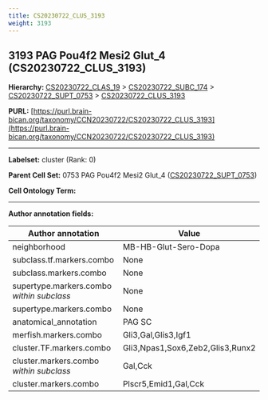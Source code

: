 ```yaml
---
title: CS20230722_CLUS_3193
weight: 3193
---
```

## 3193 PAG Pou4f2 Mesi2 Glut_4 (CS20230722_CLUS_3193)
<b>Hierarchy: </b>
[CS20230722_CLAS_19](../CS20230722_CLAS_19) >
[CS20230722_SUBC_174](../CS20230722_SUBC_174) >
[CS20230722_SUPT_0753](../CS20230722_SUPT_0753) >
[CS20230722_CLUS_3193](../CS20230722_CLUS_3193)

**PURL:** [https://purl.brain-bican.org/taxonomy/CCN20230722/CS20230722_CLUS_3193](https://purl.brain-bican.org/taxonomy/CCN20230722/CS20230722_CLUS_3193)

---


**Labelset:** cluster (Rank: 0)

**Parent Cell Set:** 0753 PAG Pou4f2 Mesi2 Glut_4 ([CS20230722_SUPT_0753](../CS20230722_SUPT_0753))



**Cell Ontology Term:** 

[MARKER GENES.]: #


---

[TRANSFERRED ANNOTATIONS.]: #


[AUTHOR ANNOTATION FIELDS.]: #


**Author annotation fields:**

| Author annotation | Value |
|-------------------|-------|
|neighborhood|MB-HB-Glut-Sero-Dopa|
|subclass.tf.markers.combo|None|
|subclass.markers.combo|None|
|supertype.markers.combo _within subclass_|None|
|supertype.markers.combo|None|
|anatomical_annotation|PAG SC|
|merfish.markers.combo|Gli3,Gal,Glis3,Igf1|
|cluster.TF.markers.combo|Gli3,Npas1,Sox6,Zeb2,Glis3,Runx2|
|cluster.markers.combo _within subclass_|Gal,Cck|
|cluster.markers.combo|Plscr5,Emid1,Gal,Cck|
